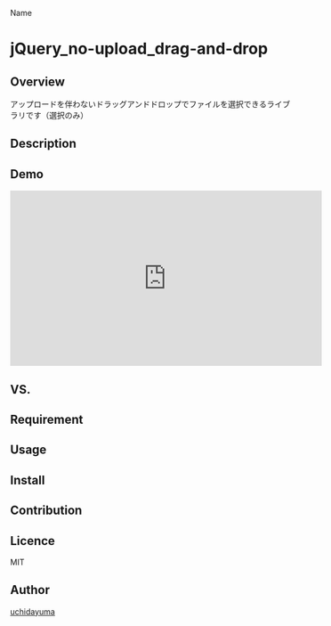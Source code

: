 Name
# jQuery_no-upload_drag-and-drop

## Overview
アップロードを伴わないドラッグアンドドロップでファイルを選択できるライブラリです（選択のみ）

## Description


## Demo
<iframe width="560" height="315" src="https://www.youtube.com/embed/eODAC0Vm6Es" frameborder="0" allow="accelerometer; autoplay; encrypted-media; gyroscope; picture-in-picture" allowfullscreen></iframe>

## VS.

## Requirement

## Usage

## Install

## Contribution

## Licence

MIT

## Author

[uchidayuma](https://github.com/uchidayuma)
